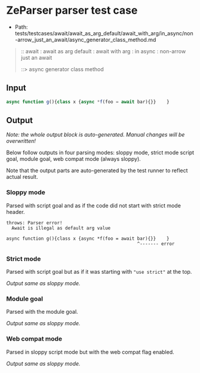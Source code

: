 # ZeParser parser test case

- Path: tests/testcases/await/await_as_arg_default/await_with_arg/in_async/non-arrow_just_an_await/async_generator_class_method.md

> :: await : await as arg default : await with arg : in async : non-arrow just an await
>
> ::> async generator class method

## Input

`````js
async function g(){class x {async *f(foo = await bar){}}    }
`````

## Output

_Note: the whole output block is auto-generated. Manual changes will be overwritten!_

Below follow outputs in four parsing modes: sloppy mode, strict mode script goal, module goal, web compat mode (always sloppy).

Note that the output parts are auto-generated by the test runner to reflect actual result.

### Sloppy mode

Parsed with script goal and as if the code did not start with strict mode header.

`````
throws: Parser error!
  Await is illegal as default arg value

async function g(){class x {async *f(foo = await bar){}}    }
                                                 ^------- error
`````

### Strict mode

Parsed with script goal but as if it was starting with `"use strict"` at the top.

_Output same as sloppy mode._

### Module goal

Parsed with the module goal.

_Output same as sloppy mode._

### Web compat mode

Parsed in sloppy script mode but with the web compat flag enabled.

_Output same as sloppy mode._
